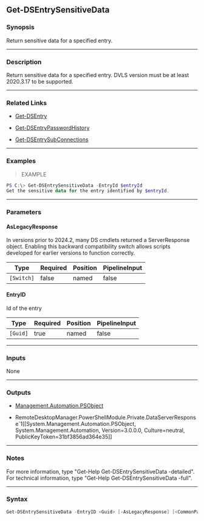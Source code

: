 Get-DSEntrySensitiveData
------------------------

### Synopsis
Return sensitive data for a specified entry.

---

### Description

Return sensitive data for a specified entry. DVLS version must be at least 2020.3.17 to be supported.

---

### Related Links
* [Get-DSEntry](Get-DSEntry)

* [Get-DSEntryPasswordHistory](Get-DSEntryPasswordHistory)

* [Get-DSEntrySubConnections](Get-DSEntrySubConnections)

---

### Examples
> EXAMPLE

```PowerShell
PS C:\> Get-DSEntrySensitiveData -EntryId $entryId
Get the sensitive data for the entry identified by $entryId.
```

---

### Parameters
#### **AsLegacyResponse**
In versions prior to 2024.2, many DS cmdlets returned a ServerResponse object. Enabling this backward compatibility switch allows scripts developed for earlier versions to function correctly.

|Type      |Required|Position|PipelineInput|
|----------|--------|--------|-------------|
|`[Switch]`|false   |named   |false        |

#### **EntryID**
Id of the entry

|Type    |Required|Position|PipelineInput|
|--------|--------|--------|-------------|
|`[Guid]`|true    |named   |false        |

---

### Inputs
None

---

### Outputs
* [Management.Automation.PSObject](https://learn.microsoft.com/en-us/dotnet/api/System.Management.Automation.PSObject)

* RemoteDesktopManager.PowerShellModule.Private.DataServerResponse`1[[System.Management.Automation.PSObject, System.Management.Automation, Version=3.0.0.0, Culture=neutral, PublicKeyToken=31bf3856ad364e35]]

---

### Notes
For more information, type "Get-Help Get-DSEntrySensitiveData -detailed". For technical information, type "Get-Help Get-DSEntrySensitiveData -full".

---

### Syntax
```PowerShell
Get-DSEntrySensitiveData -EntryID <Guid> [-AsLegacyResponse] [<CommonParameters>]
```
